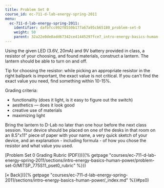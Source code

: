 ```yaml
---
title: Problem Set 0
course_id: ec-711-d-lab-energy-spring-2011
menu:
  ec-711-d-lab-energy-spring-2011:
    identifier: dafbfcc992f8550b177a67a95cb65180_problem-set-0
    weight: 50
    parent: 32a22e0de0add67342ce41445297fce7_intro-energy-basics-human-power
---
```

Using the given LED (3.6V, 20mA) and 9V battery provided in class, a resistor of your choosing, and found materials, construct a lantern. The lantern should be able to turn on and off.

Tip for choosing the resistor: while picking an appropriate resistor in the right ballpark is important, the exact value is not critical. If you can't find the exact value you need, find something within 10-15%.

Grading criteria:

*   functionality (does it light, is it easy to figure out the switch)
*   aesthetics — does it look good
*   creative use of materials
*   maximizing light

Bring the lantern to D-Lab no later than one hour before the next class session. Your device should be placed on one of the desks in that room on an 8.5"x11" piece of paper with your name, a very quick sketch of your device, and an explanation - including formula - of how you chose the resistor and what value you used.

[Problem Set 0 Grading Rubric (PDF)]({{% getpage "courses/ec-711-d-lab-energy-spring-2011/sections/intro-energy-basics-human-power/problem-set-0/MITSP_775S11_pset0_rubric" %}})

[« Back]({{% getpage "courses/ec-711-d-lab-energy-spring-2011/sections/intro-energy-basics-human-power/_index.md" %}}#ps0)
